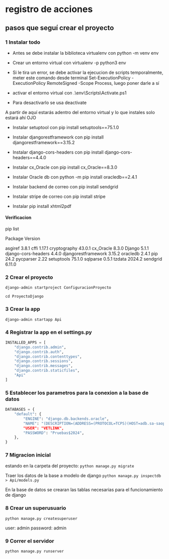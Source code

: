 # registro de acciones

## pasos que seguí crear el proyecto

### 1 Instalar todo

- Antes se debe instalar la biblioteca virtualenv con python -m venv env

- Crear un entorno virtual con virtualenv -p python3 env

- Si le tira un error, se debe activar la ejecucion de scripts temporalmente, meter este comando desde terminal Set-ExecutionPolicy -ExecutionPolicy RemoteSigned -Scope Process, luego poner darle a sí

- activar el entorno virtual con .\env\Scripts\Activate.ps1
- Para desactivarlo se usa deactivate

A partir de aquí estarás adentro del entorno virtual y lo que instales solo estará ahí OJO

- Instalar setuptool con pip install setuptools==75.1.0

- Instalar djangorestframework con pip install djangorestframework==3.15.2

- Instalar django-cors-headers con pip install django-cors-headers==4.4.0

- Instalar cx_Oracle con pip install cx_Oracle==8.3.0

- Instalar Oracle db con python -m pip install oracledb==2.4.1

- Instalar backend de correo con pip install sendgrid

- Instalar stripe de correo con pip install stripe

- Instalar pip install xhtml2pdf

#### Verificacion

pip list

Package Version

<!-- --- -->

asgiref 3.8.1
cffi 1.17.1
cryptography 43.0.1
cx_Oracle 8.3.0
Django 5.1.1
django-cors-headers 4.4.0
djangorestframework 3.15.2
oracledb 2.4.1
pip 24.2
pycparser 2.22
setuptools 75.1.0
sqlparse 0.5.1
tzdata 2024.2
sendgrid 6.11.0

### 2 Crear el proyecto

`django-admin startproject ConfiguracionProyecto`

`cd ProyectoDjango`

### 3 Crear la app

`django-admin startapp Api`

### 4 Registrar la app en el settings.py

```python
INSTALLED_APPS = [
    "django.contrib.admin",
    "django.contrib.auth",
    "django.contrib.contenttypes",
    "django.contrib.sessions",
    "django.contrib.messages",
    "django.contrib.staticfiles",
    "Api"
]
```

### 5 Establecer los parametros para la conexion a la base de datos

```python
DATABASES = {
    "default": {
        "ENGINE": "django.db.backends.oracle",
        "NAME": "(DESCRIPTION=(ADDRESS=(PROTOCOL=TCPS)(HOST=adb.sa-saopaulo-1.oraclecloud.com)(PORT=1522))(CONNECT_DATA=(SERVICE_NAME=g5936dc7ef2f8c4_vetlink_high.adb.oraclecloud.com))(SECURITY=(SSL_SERVER_DN_MATCH=YES)))
        "USER": "VETLINK",
        "PASSWORD": "Pruebas$2024",
    },
}
```

### 7 Migracion inicial

estando en la carpeta del proyecto:
`python manage.py migrate`

Traer los datos de la base a modelo de django
`python manage.py inspectdb > Api/models.py`

En la base de datos se crearan las tablas necesarias para el funcionamiento de django

### 8 Crear un superusuario

`python manage.py createsuperuser`

user: admin
password: admin

### 9 Correr el servidor

`python manage.py runserver`
